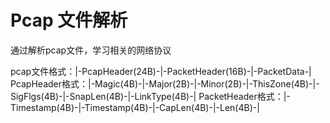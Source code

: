 # Pcap 文件解析

通过解析pcap文件，学习相关的网络协议

pcap文件格式：|-PcapHeader(24B)-|-PacketHeader(16B)-|-PacketData-|
PcapHeader格式：|-Magic(4B)-|-Major(2B)-|-Minor(2B)-|-ThisZone(4B)-|-SigFlgs(4B)-|-SnapLen(4B)-|-LinkType(4B)-|
PacketHeader格式：|-Timestamp(4B)-|-Timestamp(4B)-|-CapLen(4B)-|-Len(4B)-|
